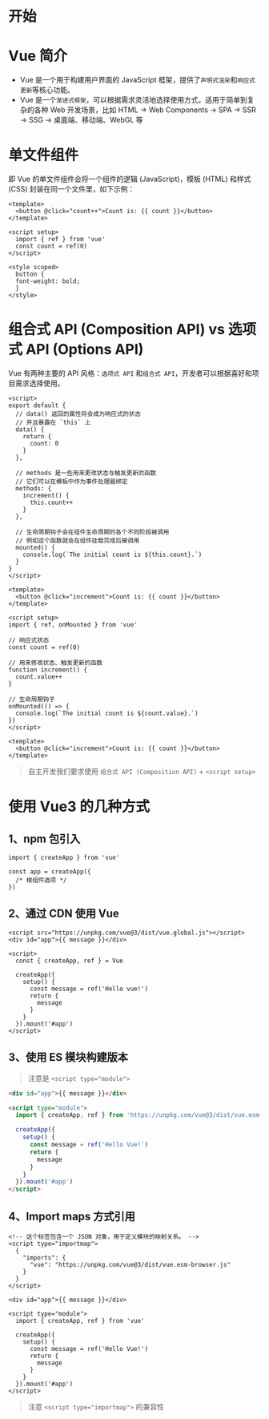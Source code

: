 
# 开始


# Vue 简介
- Vue 是一个用于构建用户界面的 JavaScript 框架，提供了`声明式渲染`和`响应式更新`等核心功能。
- Vue 是一个`渐进式框架`，可以根据需求灵活地选择使用方式，适用于简单到复杂的各种 Web 开发场景，比如 HTML → Web Components   → SPA → SSR → SSG  →   桌面端、移动端、WebGL 等


# 单文件组件
即 Vue 的单文件组件会将一个组件的逻辑 (JavaScript)，模板 (HTML) 和样式 (CSS) 封装在同一个文件里，如下示例：
```vue
<template>
  <button @click="count++">Count is: {{ count }}</button>
</template>

<script setup>
  import { ref } from 'vue'
  const count = ref(0)
</script>

<style scoped>
  button {
  font-weight: bold;
  }
</style>
```


# 组合式 API (Composition API)  vs  选项式 API (Options API)

Vue 有两种主要的 API 风格：`选项式 API` 和`组合式 API`，开发者可以根据喜好和项目需求选择使用。

```vue
<script>
export default {
  // data() 返回的属性将会成为响应式的状态
  // 并且暴露在 `this` 上
  data() {
    return {
      count: 0
    }
  },

  // methods 是一些用来更改状态与触发更新的函数
  // 它们可以在模板中作为事件处理器绑定
  methods: {
    increment() {
      this.count++
    }
  },

  // 生命周期钩子会在组件生命周期的各个不同阶段被调用
  // 例如这个函数就会在组件挂载完成后被调用
  mounted() {
    console.log(`The initial count is ${this.count}.`)
  }
}
</script>

<template>
  <button @click="increment">Count is: {{ count }}</button>
</template>
```

```vue
<script setup>
import { ref, onMounted } from 'vue'

// 响应式状态
const count = ref(0)

// 用来修改状态、触发更新的函数
function increment() {
  count.value++
}

// 生命周期钩子
onMounted(() => {
  console.log(`The initial count is ${count.value}.`)
})
</script>

<template>
  <button @click="increment">Count is: {{ count }}</button>
</template>
```

> 自主开发我们要求使用 `组合式 API (Composition API)` +  `<script setup>`



# 使用 Vue3 的几种方式


## 1、npm 包引入
```vue
import { createApp } from 'vue'

const app = createApp({
  /* 根组件选项 */
})
```

## 2、通过 CDN 使用 Vue
```vue
<script src="https://unpkg.com/vue@3/dist/vue.global.js"></script>
<div id="app">{{ message }}</div>

<script>
  const { createApp, ref } = Vue

  createApp({
    setup() {
      const message = ref('Hello vue!')
      return {
        message
      }
    }
  }).mount('#app')
</script>
```


## 3、使用 ES 模块构建版本
> 注意是 `<script type="module">`


```html
<div id="app">{{ message }}</div>

<script type="module">
  import { createApp, ref } from 'https://unpkg.com/vue@3/dist/vue.esm-browser.js'

  createApp({
    setup() {
      const message = ref('Hello Vue!')
      return {
        message
      }
    }
  }).mount('#app')
</script>
```

## 4、Import maps 方式引用
```vue
<!-- 这个标签包含一个 JSON 对象，用于定义模块的映射关系。 -->
<script type="importmap">
  {
    "imports": {
      "vue": "https://unpkg.com/vue@3/dist/vue.esm-browser.js"
    }
  }
</script>

<div id="app">{{ message }}</div>

<script type="module">
  import { createApp, ref } from 'vue'

  createApp({
    setup() {
      const message = ref('Hello Vue!')
      return {
        message
      }
    }
  }).mount('#app')
</script>
```

> 注意 `<script type="importmap">` 的兼容性


